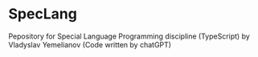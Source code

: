 # SpecLang
Pepository for Special Language Programming discipline (TypeScript) by Vladyslav Yemelianov (Code written by chatGPT)
